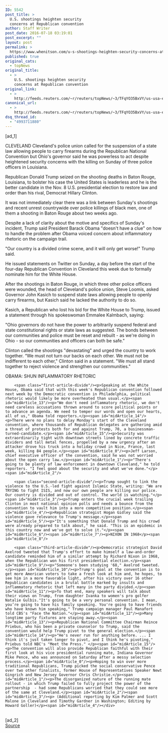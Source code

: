 ```yaml
---
ID: 5542
post_title: >
  U.S. shootings heighten security
  concerns at Republican convention
author: Staff Writer
post_date: 2016-07-18 03:19:01
post_excerpt: ""
layout: post
permalink: >
  https://www.whenitson.com/u-s-shootings-heighten-security-concerns-at-republican-convention/
published: true
original_cats:
  - topNews
original_title:
  - >
    U.S. shootings heighten security
    concerns at Republican convention
original_link:
  - >
    http://feeds.reuters.com/~r/reuters/topNews/~3/TFqYO35BxVY/us-usa-election-idUSKCN0ZX0B5
canonical_url:
  - >
    http://feeds.reuters.com/~r/reuters/topNews/~3/TFqYO35BxVY/us-usa-election-idUSKCN0ZX0B5
dsq_thread_id:
  - "4993711880"
---
```

 [ad_1]
<br><div id="articleText">
<span id="midArticle_start"/>

<span id="midArticle_0"/><span class="focusParagraph" readability="5"><p><span class="articleLocation">CLEVELAND</span> Cleveland's police union called for the suspension of a state law allowing people to carry firearms during the Republican National Convention but Ohio's governor said he was powerless to act despite heightened security concerns with the killing on Sunday of three police officers in Louisiana. </p></span><span id="midArticle_1"/><p>Republican Donald Trump seized on the shooting deaths in Baton Rouge, Louisiana, to bolster his case the United States is leaderless and he is the better candidate in the Nov. 8 U.S. presidential election to restore law and order than his rival, Democrat Hillary Clinton.</p><span id="midArticle_2"/><p>It was not immediately clear there was a link between Sunday's shootings and recent unrest countrywide over police killings of black men, one of them a shooting in Baton Rouge about two weeks ago.</p><span id="midArticle_3"/><p>Despite a lack of clarity about the motive and specifics of Sunday's incident, Trump said President Barack Obama "doesn't have a clue" on how to handle the problem after Obama voiced concern about inflammatory rhetoric on the campaign trail.</p><span id="midArticle_4"/><p> "Our country is a divided crime scene, and it will only get worse!" Trump said.</p><span id="midArticle_5"/><p>He issued statements on Twitter on Sunday, a day before the start of the four-day Republican Convention in Cleveland this week due to formally nominate him for the White House.</p><span id="midArticle_6"/><p>After the shootings in Baton Rouge, in which three other police officers were wounded, the head of Cleveland's police union, Steve Loomis, asked Governor John Kasich to suspend state laws allowing people to openly carry firearms, but Kasich said he lacked the authority to do so.</p><span id="midArticle_7"/><p>Kasich, a Republican who lost his bid for the White House to Trump, issued a statement through his spokeswoman Emmalee Kalmbach, saying:</p><span id="midArticle_8"/><p>"Ohio governors do not have the power to arbitrarily suspend federal and state constitutional rights or state laws as suggested. The bonds between our communities and police must be reset and rebuilt - as we're doing in Ohio - so our communities and officers can both be safe."</p><span id="midArticle_9"/><p>Clinton called the shootings "devastating" and urged the country to work together. “We must not turn our backs on each other. We must not be indifferent to each other," Clinton said in a statement. "We must all stand together to reject violence and strengthen our communities."</p><span id="midArticle_10"/><span id="midArticle_11"/><p>OBAMA: SHUN INFLAMMATORY RHETORIC</p><span id="midArticle_12"/>
        
        <span class="first-article-divide"/><p>Speaking at the White House, Obama said that with this week's Republican convention followed next week by the Democratic convention in Philadelphia, political rhetoric would likely be more overheated than usual.</p><span id="midArticle_13"/><p>"We don't need inflammatory rhetoric, we don't need careless accusations thrown around to score political points or to advance an agenda. We need to temper our words and open our hearts, all of us," Obama told reporters.</p><span id="midArticle_14"/><p>There were no plans to delay Monday's start of the Cleveland convention, where thousands of Republican delegates are gathering amid a threat of protests both for and against Trump, 70, a businessman-turned-candidate.</p><span id="midArticle_15"/><p>Security was extraordinarily tight with downtown streets lined by concrete traffic dividers and tall metal fences, propelled by a new urgency after an attacker drove his truck into a holiday crowd in Nice, France, last week, killing 84 people.</p><span id="midArticle_0"/><p>Jeff Larson, chief executive officer of the convention, said he was not worried about the open carry law.</p><span id="midArticle_1"/><p>"There's going to be plenty of law enforcement in downtown Cleveland," he told reporters. "I feel good about the security and what we've done."</p><span id="midArticle_2"/>
        
        <span class="second-article-divide"/><p>Trump sought to link the violence to the U.S.-led fight against Islamic State, writing: "We are TRYING to fight ISIS, and now our own people are killing our police. Our country is divided and out of control. The world is watching."</p><span id="midArticle_3"/><p>Trump enters the crucial week trailing Clinton in most national opinion polls and needs a bounce from the convention to vault him into a more competitive position.</p><span id="midArticle_4"/><p>Republican strategist Hogan Gidley said the violence gave relevance to Trump's message.</p><span id="midArticle_5"/><p>"It's something that Donald Trump and his crowd were already prepared to talk about," he said. "This is an epidemic in this country now and we've got to solve it."</p><span id="midArticle_6"/><span id="midArticle_7"/><p>NIXON IN 1968</p><span id="midArticle_8"/>
        
        <span class="third-article-divide"/><p>Democratic strategist David Axelrod tweeted that Trump's effort to make himself a law-and-order candidate reminded him of a similar attempt by Richard Nixon in 1968, when the Republican won his first presidential election.</p><span id="midArticle_9"/><p>"Someone's been studying '68," Axelrod tweeted.</p><span id="midArticle_10"/><p>Trump's goal at the convention is to get more American voters to take a fresh look at him and, he hopes, to see him in a more favorable light, after his victory over 16 other Republican candidates in a brutal battle marked by insults and inflammatory rhetoric that left many in the party divided.</p><span id="midArticle_11"/><p>To that end, many speakers will talk about their views on Trump, from daughter Ivanka to women's pro golfer Natalie Gulbis."It's going to be a very personal convention. I mean, you’re going to have his family speaking. You're going to have friends who have known him speaking," Trump campaign manager Paul Manafort told CBS's "Face the Nation."</p><span id="midArticle_12"/><p>Many longtime party fixtures are staying away.</p><span id="midArticle_13"/><p>Republican National Committee Chairman Reince Priebus, who has been a private counselor to Trump, said the convention would help Trump pivot to the general election.</p><span id="midArticle_14"/><p>"He's never run for anything before. ... I think it's just taken longer to pivot, and I think he's pivoting," Priebus told NBC's "Meet the Press." </p><span id="midArticle_15"/><p>The convention will also provide Republican faithful with their first look at his vice presidential running mate, Indiana Governor Mike Pence, who was announced on Saturday after a messy selection process.</p><span id="midArticle_0"/><p>Hoping to win over more traditional Republicans, Trump picked the social conservative Pence over two other finalists, former House of Representatives Speaker Newt Gingrich and New Jersey Governor Chris Christie.</p><span id="midArticle_1"/><p>The disorganized nature of the running mate rollout - in which Trump failed to fully project the power of the partnership  - had some Republicans worried that they could see more of the same at Cleveland.</p><span id="midArticle_2"/><span id="midArticle_3"/><p> (Additional reporting by Kim Palmer and Scott Malone in Cleveland and Timothy Gardner in Washington; Editing by Howard Goller)</p><span id="midArticle_4"/></div>
<br>[ad_2]
<br><a href="http://feeds.reuters.com/~r/reuters/topNews/~3/TFqYO35BxVY/us-usa-election-idUSKCN0ZX0B5">Source </a>